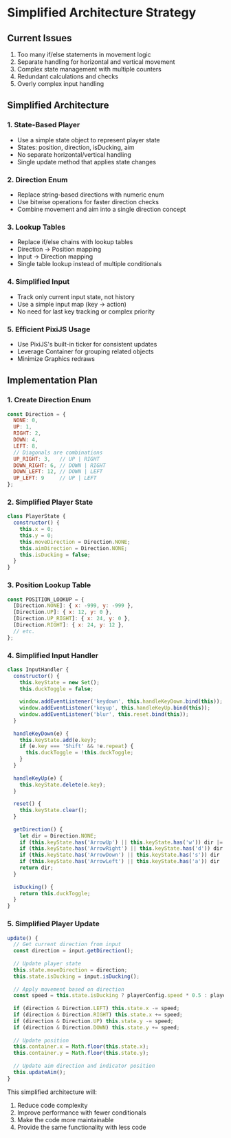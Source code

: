 # Simplified Architecture Strategy

## Current Issues
1. Too many if/else statements in movement logic
2. Separate handling for horizontal and vertical movement
3. Complex state management with multiple counters
4. Redundant calculations and checks
5. Overly complex input handling

## Simplified Architecture

### 1. State-Based Player
- Use a simple state object to represent player state
- States: position, direction, isDucking, aim
- No separate horizontal/vertical handling
- Single update method that applies state changes

### 2. Direction Enum
- Replace string-based directions with numeric enum
- Use bitwise operations for faster direction checks
- Combine movement and aim into a single direction concept

### 3. Lookup Tables
- Replace if/else chains with lookup tables
- Direction → Position mapping
- Input → Direction mapping
- Single table lookup instead of multiple conditionals

### 4. Simplified Input
- Track only current input state, not history
- Use a simple input map (key → action)
- No need for last key tracking or complex priority

### 5. Efficient PixiJS Usage
- Use PixiJS's built-in ticker for consistent updates
- Leverage Container for grouping related objects
- Minimize Graphics redraws

## Implementation Plan

### 1. Create Direction Enum
```javascript
const Direction = {
  NONE: 0,
  UP: 1,
  RIGHT: 2,
  DOWN: 4,
  LEFT: 8,
  // Diagonals are combinations
  UP_RIGHT: 3,   // UP | RIGHT
  DOWN_RIGHT: 6, // DOWN | RIGHT
  DOWN_LEFT: 12, // DOWN | LEFT
  UP_LEFT: 9     // UP | LEFT
};
```

### 2. Simplified Player State
```javascript
class PlayerState {
  constructor() {
    this.x = 0;
    this.y = 0;
    this.moveDirection = Direction.NONE;
    this.aimDirection = Direction.NONE;
    this.isDucking = false;
  }
}
```

### 3. Position Lookup Table
```javascript
const POSITION_LOOKUP = {
  [Direction.NONE]: { x: -999, y: -999 },
  [Direction.UP]: { x: 12, y: 0 },
  [Direction.UP_RIGHT]: { x: 24, y: 0 },
  [Direction.RIGHT]: { x: 24, y: 12 },
  // etc.
};
```

### 4. Simplified Input Handler
```javascript
class InputHandler {
  constructor() {
    this.keyState = new Set();
    this.duckToggle = false;
    
    window.addEventListener('keydown', this.handleKeyDown.bind(this));
    window.addEventListener('keyup', this.handleKeyUp.bind(this));
    window.addEventListener('blur', this.reset.bind(this));
  }
  
  handleKeyDown(e) {
    this.keyState.add(e.key);
    if (e.key === 'Shift' && !e.repeat) {
      this.duckToggle = !this.duckToggle;
    }
  }
  
  handleKeyUp(e) {
    this.keyState.delete(e.key);
  }
  
  reset() {
    this.keyState.clear();
  }
  
  getDirection() {
    let dir = Direction.NONE;
    if (this.keyState.has('ArrowUp') || this.keyState.has('w')) dir |= Direction.UP;
    if (this.keyState.has('ArrowRight') || this.keyState.has('d')) dir |= Direction.RIGHT;
    if (this.keyState.has('ArrowDown') || this.keyState.has('s')) dir |= Direction.DOWN;
    if (this.keyState.has('ArrowLeft') || this.keyState.has('a')) dir |= Direction.LEFT;
    return dir;
  }
  
  isDucking() {
    return this.duckToggle;
  }
}
```

### 5. Simplified Player Update
```javascript
update() {
  // Get current direction from input
  const direction = input.getDirection();
  
  // Update player state
  this.state.moveDirection = direction;
  this.state.isDucking = input.isDucking();
  
  // Apply movement based on direction
  const speed = this.state.isDucking ? playerConfig.speed * 0.5 : playerConfig.speed;
  
  if (direction & Direction.LEFT) this.state.x -= speed;
  if (direction & Direction.RIGHT) this.state.x += speed;
  if (direction & Direction.UP) this.state.y -= speed;
  if (direction & Direction.DOWN) this.state.y += speed;
  
  // Update position
  this.container.x = Math.floor(this.state.x);
  this.container.y = Math.floor(this.state.y);
  
  // Update aim direction and indicator position
  this.updateAim();
}
```

This simplified architecture will:
1. Reduce code complexity
2. Improve performance with fewer conditionals
3. Make the code more maintainable
4. Provide the same functionality with less code
